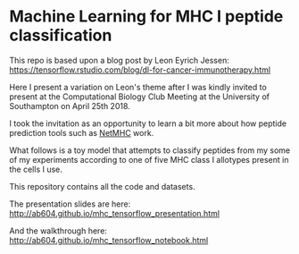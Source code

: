 # Machine Learning for MHC I peptide classification
This repo is based upon a blog post by Leon Eyrich Jessen: 
https://tensorflow.rstudio.com/blog/dl-for-cancer-immunotherapy.html 

Here I present a variation on Leon's theme after I was kindly invited to present
at the Computational Biology Club Meeting at the University of Southampton on
April 25th 2018.

I took the invitation as an opportunity to learn a bit more about how peptide
prediction tools such as [NetMHC](http://www.cbs.dtu.dk/services/NetMHC/) work.

What follows is a toy model that attempts to classify peptides from my some of my
experiments according to one of five MHC class I allotypes present in the cells I
use.

This repository contains all the code and datasets.

The presentation slides are here: http://ab604.github.io/mhc_tensorflow_presentation.html

And the walkthrough here: http://ab604.github.io/mhc_tensorflow_notebook.html
